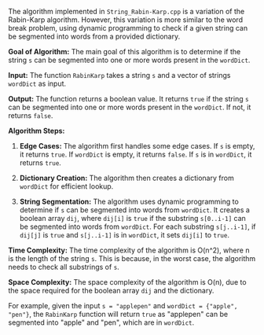 The algorithm implemented in `String_Rabin-Karp.cpp` is a variation of the Rabin-Karp algorithm. However, this variation is more similar to the word break problem, using dynamic programming to check if a given string can be segmented into words from a provided dictionary.

**Goal of Algorithm:**
The main goal of this algorithm is to determine if the string `s` can be segmented into one or more words present in the `wordDict`.

**Input:**
The function `RabinKarp` takes a string `s` and a vector of strings `wordDict` as input.

**Output:**
The function returns a boolean value. It returns `true` if the string `s` can be segmented into one or more words present in the `wordDict`. If not, it returns `false`.

**Algorithm Steps:**

1. **Edge Cases:** The algorithm first handles some edge cases. If `s` is empty, it returns `true`. If `wordDict` is empty, it returns `false`. If `s` is in `wordDict`, it returns `true`.

2. **Dictionary Creation:** The algorithm then creates a dictionary from `wordDict` for efficient lookup.

3. **String Segmentation:** The algorithm uses dynamic programming to determine if `s` can be segmented into words from `wordDict`. It creates a boolean array `dij`, where `dij[i]` is `true` if the substring `s[0..i-1]` can be segmented into words from `wordDict`. For each substring `s[j..i-1]`, if `dij[j]` is `true` and `s[j..i-1]` is in `wordDict`, it sets `dij[i]` to `true`.

**Time Complexity:**
The time complexity of the algorithm is O(n^2), where n is the length of the string `s`. This is because, in the worst case, the algorithm needs to check all substrings of `s`.

**Space Complexity:**
The space complexity of the algorithm is O(n), due to the space required for the boolean array `dij` and the dictionary.

For example, given the input `s = "applepen"` and `wordDict = {"apple", "pen"}`, the `RabinKarp` function will return `true` as "applepen" can be segmented into "apple" and "pen", which are in `wordDict`.

